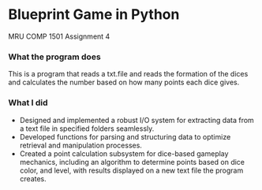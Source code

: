 # Blueprint Game in Python

MRU COMP 1501 Assignment 4

### What the program does
This is a program that reads a txt.file and reads the formation of the dices and calculates the number based on how many points each dice gives.

### What I did
- Designed and implemented a robust I/O system for extracting data from a text file in specified folders seamlessly. 
- Developed functions for parsing and structuring data to optimize retrieval and manipulation processes. 
- Created a point calculation subsystem for dice-based gameplay mechanics, including an algorithm to determine points based on dice color, and level, with results displayed on a new text file the program creates. 


